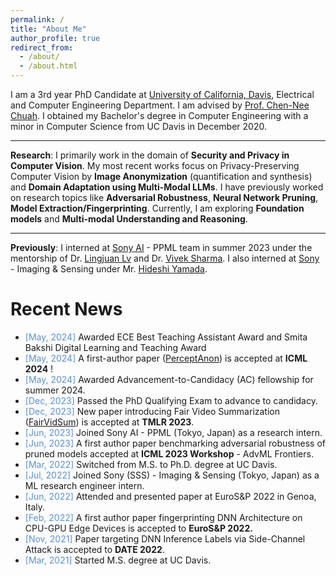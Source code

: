 ```yaml
---
permalink: /
title: "About Me"
author_profile: true
redirect_from: 
  - /about/
  - /about.html
---
```


I am a 3rd year PhD Candidate at [University of California, Davis](https://www.ucdavis.edu/), Electrical and Computer Engineering Department. I am advised by [Prof. Chen-Nee Chuah](https://www.ece.ucdavis.edu/~chuah/rubinet/people/chuah/bio.html). I obtained my Bachelor's degree in Computer Engineering with a minor in Computer Science from UC Davis in December 2020.

------

**Research**: I primarily work in the domain of **Security and Privacy in Computer Vision**. My most recent works focus on Privacy-Preserving Computer Vision by **Image Anonymization** (quantification and synthesis) and **Domain Adaptation using Multi-Modal LLMs**. I have previously worked on research topics like **Adversarial Robustness**, **Neural Network Pruning**, **Model Extraction/Fingerprinting**. Currently, I am exploring **Foundation models** and **Multi-modal Understanding and Reasoning**.

------

**Previously**: I interned at [Sony AI](https://ai.sony/) - PPML team in summer 2023 under the mentorship of Dr. [Lingjuan Lv](https://sites.google.com/view/lingjuan-lyu/home?authuser=0) and Dr. [Vivek Sharma](https://vivoutlaw.github.io/index.html). I also interned at [Sony](https://www.sony.com/en/) - Imaging & Sensing under Mr. [Hideshi Yamada](https://www.linkedin.com/in/hideshi-yamada-3593aa101/?originalSubdomain=jp). 

Recent News
======
<!-- * *[Dec, 2024]* First author paper proposing a posture-preserving stable diffusion human anonymization framework on [arxiv](https://arxiv.org/abs/2412.06248)! -->
* <span style="color:#5a8fdb">[May, 2024]</span> Awarded ECE Best Teaching Assistant Award and Smita Bakshi Digital Learning and Teaching Award
* <span style="color:#5a8fdb">[May, 2024]</span> A first-author paper ([PerceptAnon](https://proceedings.mlr.press/v235/patwari24a.html)) is accepted at **ICML 2024** !
* <span style="color:#5a8fdb">[May, 2024]</span> Awarded Advancement-to-Candidacy (AC) fellowship for summer 2024.
* <span style="color:#5a8fdb">[Dec, 2023]</span> Passed the PhD Qualifying Exam to advance to candidacy.	
* <span style="color:#5a8fdb">[Dec, 2023]</span> New paper introducing Fair Video Summarization ([FairVidSum](https://openreview.net/forum?id=Uj6MRfR1P5)) is accepted at **TMLR 2023**.
* <span style="color:#5a8fdb">[Jun, 2023]</span> Joined Sony AI - PPML (Tokyo, Japan) as a research intern.
* <span style="color:#5a8fdb">[Jun, 2023]</span> A first author paper benchmarking adversarial robustness of pruned models accepted at **ICML 2023 Workshop** - AdvML Frontiers.
* <span style="color:#5a8fdb">[Mar, 2022]</span> Switched from M.S. to Ph.D. degree at UC Davis.
* <span style="color:#5a8fdb">[Jul, 2022]</span> Joined Sony (SSS) - Imaging & Sensing (Tokyo, Japan) as a ML research engineer intern.
* <span style="color:#5a8fdb">[Jun, 2022]</span> Attended and presented paper at EuroS&P 2022 in Genoa, Italy.
* <span style="color:#5a8fdb">[Feb, 2022]</span> A first author paper fingerprinting DNN Architecture on CPU-GPU Edge Devices is accepted to **EuroS&P 2022.**
* <span style="color:#5a8fdb">[Nov, 2021]</span> Paper targeting DNN Inference Labels via Side-Channel Attack is accepted to **DATE 2022**.
* <span style="color:#5a8fdb">[Mar, 2021]</span> Started M.S. degree at UC Davis.
